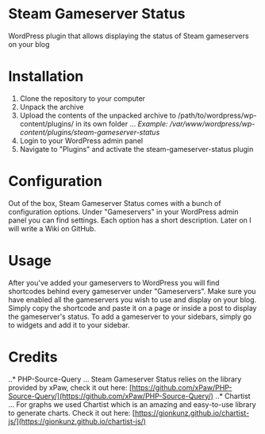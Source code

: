 # Steam Gameserver Status
WordPress plugin that allows displaying the status of Steam gameservers on your blog

# Installation
1. Clone the repository to your computer
2. Unpack the archive
3. Upload the contents of the unpacked archive to /path/to/wordpress/wp-content/plugins/ in its own folder
... *Example: /var/www/wordpress/wp-content/plugins/steam-gameserver-status*
4. Login to your WordPress admin panel
5. Navigate to "Plugins" and activate the steam-gameserver-status plugin

# Configuration
Out of the box, Steam Gameserver Status comes with a bunch of configuration options. Under "Gameservers" in your WordPress admin panel you can find settings. Each option has a short description. Later on I will write a Wiki on GitHub.

# Usage
After you've added your gameservers to WordPress you will find shortcodes behind every gameserver under "Gameservers". Make sure you have enabled all the gameservers you wish to use and display on your blog. Simply copy the shortcode and paste it on a page or inside a post to display the gameserver's status. To add a gameserver to your sidebars, simply go to widgets and add it to your sidebar.

# Credits
..* PHP-Source-Query
... Steam Gameserver Status relies on the library provided by xPaw, check it out here: [https://github.com/xPaw/PHP-Source-Query/](https://github.com/xPaw/PHP-Source-Query/)
..* Chartist
... For graphs we used Chartist which is an amazing and easy-to-use library to generate charts. Check it out here:  [https://gionkunz.github.io/chartist-js/](https://gionkunz.github.io/chartist-js/)
